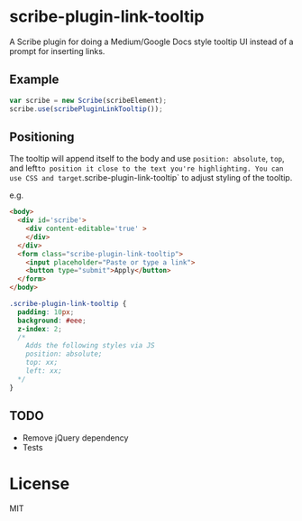# scribe-plugin-link-tooltip

A Scribe plugin for doing a Medium/Google Docs style tooltip UI instead of a prompt for inserting links.

## Example

````javascript
var scribe = new Scribe(scribeElement);
scribe.use(scribePluginLinkTooltip());
````

## Positioning

The tooltip will append itself to the body and use `position: absolute`, `top`, and left` to position it close to the text you're highlighting. You can use CSS and target `.scribe-plugin-link-tooltip` to adjust styling of the tooltip.

e.g.

````html
<body>
  <div id='scribe'>
    <div content-editable='true' >
    </div>
  </div>
  <form class="scribe-plugin-link-tooltip">
    <input placeholder="Paste or type a link">
    <button type="submit">Apply</button>
  </form>
</body>
````

````css
.scribe-plugin-link-tooltip {
  padding: 10px;
  background: #eee;
  z-index: 2;
  /*
    Adds the following styles via JS
    position: absolute;
    top: xx;
    left: xx;
  */
}
````

## TODO

* Remove jQuery dependency
* Tests

# License

MIT
